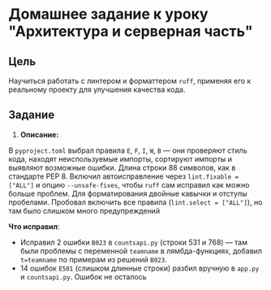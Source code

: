 # Домашнее задание к уроку "Архитектура и серверная часть"

## Цель

Научиться работать с линтером и форматтером `ruff`, применяя его к реальному проекту для улучшения качества кода.

## Задание

1. **Описание:**

В `pyproject.toml` выбрал правила `E`, `F`, `I`, `W`, `B` — они проверяют стиль кода, находят неиспользуемые импорты, сортируют импорты и выявляют возможные ошибки. Длина строки 88 символов, как в стандарте PEP 8. Включил автоисправление через `lint.fixable = ["ALL"]` и опцию `--unsafe-fixes`, чтобы `ruff` сам исправил как можно больше проблем. Для форматирования двойные кавычки и отступы пробелами.
Пробовал включить все правила (`lint.select = ["ALL"]`), но там было слишком много предупреждений

**Что исправил**:

- Исправил 2 ошибки `B023` в `countsapi.py` (строки 531 и 768) — там были проблемы с переменной `teamname` в лямбда-функциях, добавил `t=teamname` по примерам из решений `B023`.
- 14 ошибок `E501` (слишком длинные строки) разбил вручную в `app.py` и `countsapi.py`.
  Ошибок не осталось
